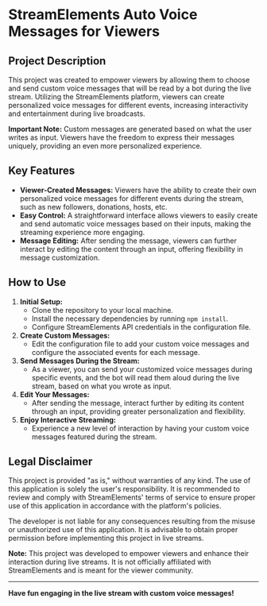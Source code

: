 <html lang="en">
<head>
    <meta charset="UTF-8">
    <meta name="viewport" content="width=device-width, initial-scale=1.0">
    <title>StreamElements Auto Voice Messages</title>
</head>
<body>

<h1>StreamElements Auto Voice Messages for Viewers</h1>

<h2>Project Description</h2>

<p>This project was created to empower viewers by allowing them to choose and send custom voice messages that will be read by a bot during the live stream. Utilizing the StreamElements platform, viewers can create personalized voice messages for different events, increasing interactivity and entertainment during live broadcasts.</p>

<p><strong>Important Note:</strong> Custom messages are generated based on what the user writes as input. Viewers have the freedom to express their messages uniquely, providing an even more personalized experience.</p>

<h2>Key Features</h2>

<ul>
    <li><strong>Viewer-Created Messages:</strong> Viewers have the ability to create their own personalized voice messages for different events during the stream, such as new followers, donations, hosts, etc.</li>
    <li><strong>Easy Control:</strong> A straightforward interface allows viewers to easily create and send automatic voice messages based on their inputs, making the streaming experience more engaging.</li>
    <li><strong>Message Editing:</strong> After sending the message, viewers can further interact by editing the content through an input, offering flexibility in message customization.</li>
</ul>

<h2>How to Use</h2>

<ol>
    <li><strong>Initial Setup:</strong>
        <ul>
            <li>Clone the repository to your local machine.</li>
            <li>Install the necessary dependencies by running <code>npm install</code>.</li>
                <li>Configure StreamElements API credentials in the configuration file.</li>
            </ul>
        </li>
        <li><strong>Create Custom Messages:</strong>
            <ul>
                <li>Edit the configuration file to add your custom voice messages and configure the associated events for each message.</li>
            </ul>
        </li>
        <li><strong>Send Messages During the Stream:</strong>
            <ul>
                <li>As a viewer, you can send your customized voice messages during specific events, and the bot will read them aloud during the live stream, based on what you wrote as input.</li>
            </ul>
        </li>
        <li><strong>Edit Your Messages:</strong>
            <ul>
                <li>After sending the message, interact further by editing its content through an input, providing greater personalization and flexibility.</li>
            </ul>
        </li>
        <li><strong>Enjoy Interactive Streaming:</strong>
            <ul>
                <li>Experience a new level of interaction by having your custom voice messages featured during the stream.</li>
            </ul>
        </li>
    </ol>

<h2>Legal Disclaimer</h2>

<p>This project is provided "as is," without warranties of any kind. The use of this application is solely the user's responsibility. It is recommended to review and comply with StreamElements' terms of service to ensure proper use of this application in accordance with the platform's policies.</p>

<p>The developer is not liable for any consequences resulting from the misuse or unauthorized use of this application. It is advisable to obtain proper permission before implementing this project in live streams.</p>

<p><strong>Note:</strong> This project was developed to empower viewers and enhance their interaction during live streams. It is not officially affiliated with StreamElements and is meant for the viewer community.</p>

<hr>

<p><strong>Have fun engaging in the live stream with custom voice messages!</strong></p>

</body>
</html>
